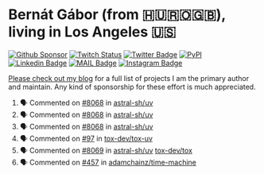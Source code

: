 # Bernát Gábor (from 🇭🇺🇷🇴🇬🇧), living in Los Angeles 🇺🇸

[![Github Sponsor](https://img.shields.io/static/v1?label=Sponsor&message=%E2%9D%A4&logo=GitHub&link=https://github.com/sponsors/gaborbernat&style=flat-square)](https://github.com/sponsors/gaborbernat)
[![Twitch Status](https://img.shields.io/twitch/status/gaborbernat?style=flat-square)](https://www.twitch.tv/gaborbernat)
[![Twitter Badge](https://img.shields.io/badge/-@gjbernat-1ca0f1?style=flat-square&labelColor=1ca0f1&logo=twitter&logoColor=white&link=https://twitter.com/gjbernat)](https://twitter.com/gjbernat)
[![PyPI](https://img.shields.io/badge/-gaborbernat-0073b7?style=flat-square&logo=Python&logoColor=white&link=https://pypi.org/user/gaborbernat/)](https://pypi.org/user/gaborbernat/)
[![Linkedin Badge](https://img.shields.io/badge/-gaborbernat-blue?style=flat-square&logo=Linkedin&logoColor=white&link=https://www.linkedin.com/in/gaborbernat/)](https://www.linkedin.com/in/gaborbernat/)
[![MAIL Badge](https://img.shields.io/badge/-gaborjbernat@gmail.com-c14438?style=flat-square&logo=Gmail&logoColor=white&link=mailto:gaborjbernat@gmail.com)](mailto:gaborjbernat@gmail.com)
[![Instagram Badge](https://img.shields.io/badge/-@gabor__bernat-845EC2?style=flat-square&labelColor=white&logo=Instagram&link=https://instagram.com/gabor_bernat/)](https://instagram.com/gabor_bernat)

[Please check out my blog](https://bernat.tech/about/) for a full list of projects I am the primary author and maintain.
Any kind of sponsorship for these effort is much appreciated.

<!--START_SECTION:activity-->

1. 🗣 Commented on [#8068](https://github.com/astral-sh/uv/issues/8068#issuecomment-2405134035) in [astral-sh/uv](https://github.com/astral-sh/uv)
2. 🗣 Commented on [#8068](https://github.com/astral-sh/uv/issues/8068#issuecomment-2405121695) in [astral-sh/uv](https://github.com/astral-sh/uv)
3. 🗣 Commented on [#8068](https://github.com/astral-sh/uv/issues/8068#issuecomment-2405105015) in [astral-sh/uv](https://github.com/astral-sh/uv)
4. 🗣 Commented on [#97](https://github.com/tox-dev/tox-uv/issues/97#issuecomment-2405099672) in [tox-dev/tox-uv](https://github.com/tox-dev/tox-uv)
5. 🗣 Commented on [#8069](https://github.com/astral-sh/uv/issues/8069#issuecomment-2404026441) in [astral-sh/uv](https://github.com/astral-sh/uv)
   [tox-dev/tox](https://github.com/tox-dev/tox)
5. 🗣 Commented on [#457](https://github.com/adamchainz/time-machine/pull/457#issuecomment-2197730644) in
[adamchainz/time-machine](https://github.com/adamchainz/time-machine)
<!--END_SECTION:activity-->
